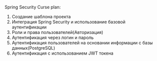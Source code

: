 Spring Security Curse plan:

1. Создание шаблона проекта
2. Интеграция Spring Security и использование базовой аутентификации 
3. Роли и права пользователей(Авторизация)
4. Аутентификация через логин и пароль
5. Аутентификация пользователей на основании информации с базы данных(PostgreSQL)
6. Аутентификация с использованием JWT токена